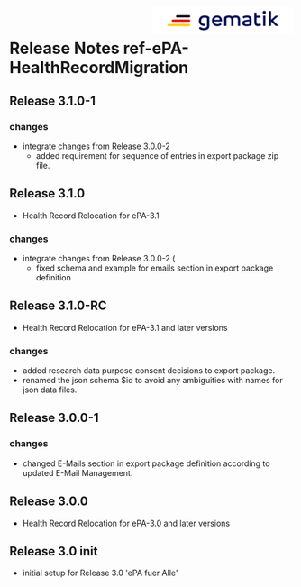 <img align="right" width="250" height="47" src="images/Gematik_Logo_Flag_With_Background.png"/> <br/>    
 
# Release Notes ref-ePA-HealthRecordMigration
## Release 3.1.0-1
### changes
- integrate changes from Release 3.0.0-2 
    - added requirement for sequence of entries in export package zip file.
## Release 3.1.0
- Health Record Relocation for ePA-3.1
### changes
- integrate changes from Release 3.0.0-2 (
    - fixed schema and example for emails section in export package definition
## Release 3.1.0-RC
- Health Record Relocation for ePA-3.1 and later versions
### changes
- added research data purpose consent decisions to export package.
- renamed the json schema $id to avoid any ambiguities with names for json data files. 
## Release 3.0.0-1
### changes
- changed E-Mails section in export package definition according to updated E-Mail Management.
## Release 3.0.0
- Health Record Relocation for ePA-3.0 and later versions
## Release 3.0 init
- initial setup for Release 3.0 'ePA fuer Alle'
